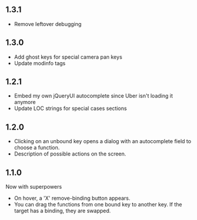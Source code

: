## 1.3.1

- Remove leftover debugging

## 1.3.0

- Add ghost keys for special camera pan keys
- Update modinfo tags

## 1.2.1

- Embed my own jQueryUI autocomplete since Uber isn't loading it anymore
- Update LOC strings for special cases sections

## 1.2.0

- Clicking on an unbound key opens a dialog with an autocomplete field to choose a function.
- Description of possible actions on the screen.

## 1.1.0

Now with superpowers

- On hover, a 'X' remove-binding button appears.
- You can drag the functions from one bound key to another key.  If the target has a binding, they are swapped.

